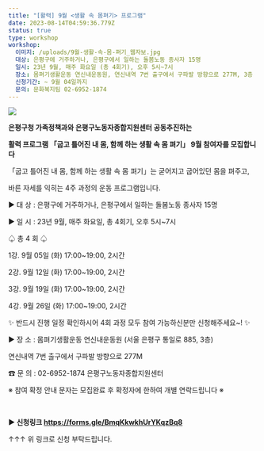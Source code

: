 ```yaml
---
title: "[활력] 9월 <생활 속 몸펴기> 프로그램"
date: 2023-08-14T04:59:36.779Z
status: true
type: workshop
workshop:
  이미지: /uploads/9월-생활-속-몸-펴기_웹자보.jpg
  대상: 은평구에 거주하거나, 은평구에서 일하는 돌봄노동 종사자 15명
  일시: 23년 9월, 매주 화요일 (총 4회기), 오후 5시~7시
  장소: 몸펴기생활운동 연신내운동원, 연신내역 7번 출구에서 구파발 방향으로 277M, 3층
  신청기간: ~ 9월 04일까지
  문의: 문화복지팀 02-6952-1874
---
```

![](/uploads/9월-생활-속-몸-펴기_웹자보.jpg)

**은평구청 가족정책과와 은평구노동자종합지원센터 공동추진하는**

**활력 프로그램 「굽고 틀어진 내 몸, 함께 하는 생활 속 몸 펴기」 9월 참여자를 모집합니다**



「굽고 틀어진 내 몸, 함께 하는 생활 속 몸 펴기」는 굳어지고 굽어있던 몸을 펴주고, 

바른 자세를 익히는 4주 과정의 운동 프로그램입니다. 



▶ 대 상 : 은평구에 거주하거나, 은평구에서 일하는 돌봄노동 종사자 15명 

▶ 일 시 : 23년 9월, 매주 화요일, 총 4회기, 오후 5시~7시

​♤ 총 4 회 ♤

​1강. 9월 05일 (화) 17:00~19:00, 2시간


2강. 9월 12일 (화) 17:00~19:00, 2시간


3강. 9월 19일 (화) 17:00~19:00, 2시간


4강. 9월 26일 (화) 17:00~19:00, 2시간

✨ 반드시 진행 일정 확인하시어 4회 과정 모두 참여 가능하신분만 신청해주세요~! ✨​



▶ 장 소 : 몸펴기생활운동 연신내운동원 (서울 은평구 통일로 885, 3층)

  연신내역 7번 출구에서 구파발 방향으로 277M  

☎ 문 의 : 02-6952-1874 은평구노동자종합지원센터



※ 참여 확정 안내 문자는 모집완료 후 확정자에 한하여 개별 연락드립니다 ※

​

**▶ 신청링크 https://forms.gle/BmqKkwkhUrYKqzBq8**

↑↑↑ 위 링크로 신청 부탁드립니다.